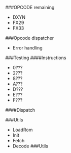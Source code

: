 ###OPCODE remaining
- DXYN
- FX29
- FX33

###Opcode dispatcher
- Error handling

###Testing
####Instructions
- 0???
- 2???
- 8???
- A???
- D???
- E???
- F???

####Dispatch

###Utils
- LoadRom
- Init
- Fetch
- Decode
###Utils
